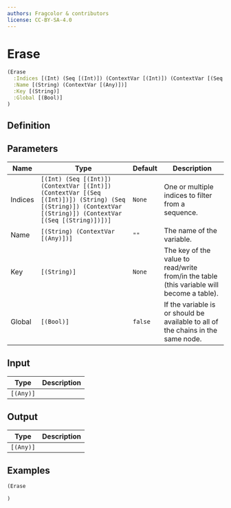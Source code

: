 ```yaml
---
authors: Fragcolor & contributors
license: CC-BY-SA-4.0
---
```



# Erase

```clojure
(Erase
  :Indices [(Int) (Seq [(Int)]) (ContextVar [(Int)]) (ContextVar [(Seq [(Int)])]) (String) (Seq [(String)]) (ContextVar [(String)]) (ContextVar [(Seq [(String)])])]
  :Name [(String) (ContextVar [(Any)])]
  :Key [(String)]
  :Global [(Bool)]
)
```


## Definition




## Parameters

| Name | Type | Default | Description |
|------|------|---------|-------------|
| Indices | `[(Int) (Seq [(Int)]) (ContextVar [(Int)]) (ContextVar [(Seq [(Int)])]) (String) (Seq [(String)]) (ContextVar [(String)]) (ContextVar [(Seq [(String)])])]` | `None` | One or multiple indices to filter from a sequence. |
| Name | `[(String) (ContextVar [(Any)])]` | `""` | The name of the variable. |
| Key | `[(String)]` | `None` | The key of the value to read/write from/in the table (this variable will become a table). |
| Global | `[(Bool)]` | `false` | If the variable is or should be available to all of the chains in the same node. |


## Input

| Type | Description |
|------|-------------|
| `[(Any)]` |  |


## Output

| Type | Description |
|------|-------------|
| `[(Any)]` |  |


## Examples

```clojure
(Erase

)
```
